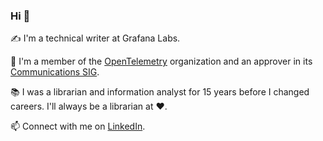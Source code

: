 ### Hi 👋

✍️ I'm a technical writer at Grafana Labs.

🔭 I'm a member of the [OpenTelemetry](https://github.com/open-telemetry) organization and an approver in its [Communications SIG](https://github.com/open-telemetry/opentelemetry.io).

📚 I was a librarian and information analyst for 15 years before I changed careers. I'll always be a librarian at ❤️.

📫 Connect with me on [LinkedIn](https://www.linkedin.com/in/tiffany-hrabusa/).

<!--
**tiffany76/tiffany76** is a ✨ _special_ ✨ repository because its `README.md` (this file) appears on your GitHub profile.

Here are some ideas to get you started:

- 🔭 I’m currently working on ...
- 🌱 I’m currently learning ...
- 👯 I’m looking to collaborate on ...
- 🤔 I’m looking for help with ...
- 💬 Ask me about ...
- 📫 How to reach me: ...
- 😄 Pronouns: ...
- ⚡ Fun fact: ...
-->

